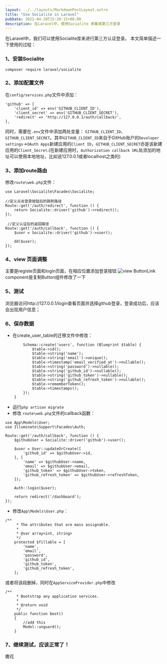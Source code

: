 ```yaml
---
layout: ../../layouts/MarkdownPostLayout.astro
title: "Use Socialite in Laravel"
pubDate: 2022-04-20T15:20:15+08:00
description: 在Laravel中，使用Socialite 来集成第三方登录
---
```



在Laravel中，我们可以使用Socialite库来进行第三方认证登录。
本文简单描述一下使用的过程：
### 1、安装Socialite

```
composer require laravel/socialite
```

### 2、添加配置文件

在`config/services.php`文件中添加：
``` 
'github' => [
    'client_id' => env('GITHUB_CLIENT_ID'),
    'client_secret' => env('GITHUB_CLIENT_SECRET'),
    'redirect' => 'http://127.0.0.1/auth/callback/',
],
```
同时，需要在`.env`文件中添加两处变量：
`GITHUB_CLIENT_ID`、`GITHUB_CLIENT_SECRET`。其中`GITHUB_CLIENT_ID`来自于GitHub账户的`Developer settings`->`OAuth Apps`新建应用的`Client ID`，`GITHUB_CLIENT_SECRET`亦是该新建应用的`Client_Secret`.(在新建应用时，`Authorization callback URL`处添加的地址可以使用本地地址，比如说127.0.0.1或者localhost之类的)

### 3、添加route路由

修改`route\web.php`文件：
```
use Laravel\Socialite\Facades\Socialite;

//定义点击登录按钮后的跳转路径
Route::get('/auth/redirect', function () {
    return Socialite::driver('github')->redirect();
});

 //定义认证后的返回路径
Route::get('/auth/callback', function () {
    $user = Socialite::driver('github')->user();
 
    dd($user);
});
```

### 4、view 页面调整
主要是registe页面和login页面，在相应位置添加登录按钮
![view](/assets/post/post/0420/view.png)
ButtonLink component是复制Button组件修改了一下

### 5、测试
浏览器访问http://127.0.0.1/login查看页面并选择github登录，登录成功后，应该会出现用户信息；

### 6、保存数据
- 在create_user_table的迁移文件中修改：
  
```
        Schema::create('users', function (Blueprint $table) {
            $table->id();
            $table->string('name');
            $table->string('email')->unique();
            $table->timestamp('email_verified_at')->nullable();
            $table->string('password')->nullable();
            $table->string('github_id')->nullable();
            $table->string('github_token')->nullable();
            $table->string('github_refresh_token')->nullable();
            $table->rememberToken();
            $table->timestamps();
        });
    }

```

- 运行`php artisan migrate`
- 修改 `route\web.php`文件的callback函数：
  
```
use App\Models\User;
use Illuminate\Support\Facades\Auth;

Route::get('/auth/callback', function () {
    $githubUser = Socialite::driver('github')->user();
 
    $user = User::updateOrCreate([
        'github_id' => $githubUser->id,
    ], [
        'name' => $githubUser->name,
        'email' => $githubUser->email,
        'github_token' => $githubUser->token,
        'github_refresh_token' => $githubUser->refreshToken,
    ]);
 
    Auth::login($user);
 
    return redirect('/dashboard');
});

```

- 修改`App\Models\User.php`：
  
```
/**
     * The attributes that are mass assignable.
     *
     * @var array<int, string>
     */
    protected $fillable = [
        'name',
        'email',
        'password',
        'github_id',
        'github_token',
        'github_refresh_token',
    ];
```

或者将该段删掉，同时在`AppServiceProvider.php`中修改

```
/**
     * Bootstrap any application services.
     *
     * @return void
     */
    public function boot()
    {
        //add this 
        Model::unguard();
    }
```
### 7、继续测试，应该正常了！
撒花
